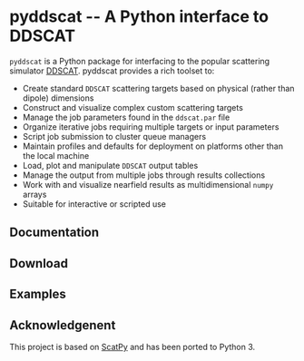 

# pyddscat -- A Python interface to DDSCAT

`pyddscat` is a Python package for interfacing to the popular scattering simulator
[DDSCAT](http://www.astro.princeton.edu/~draine/DDSCAT.html). pyddscat provides a rich toolset to:

* Create standard `DDSCAT` scattering targets based on physical (rather than dipole) dimensions
* Construct and visualize complex custom scattering targets
* Manage the job parameters found in the `ddscat.par` file
* Organize iterative jobs requiring multiple targets or input parameters
* Script job submission to cluster queue managers
* Maintain profiles and defaults for deployment on platforms other than the local machine
* Load, plot and manipulate `DDSCAT` output tables
* Manage the output from multiple jobs through results collections
* Work with and visualize nearfield results as multidimensional `numpy` arrays
* Suitable for interactive or scripted use

## Documentation

## Download


## Examples

## Acknowledgenent

This project is based on [ScatPy](https://pythonhosted.org/ScatPy/index.html) and has been ported to Python 3.

